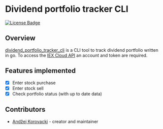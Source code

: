 # Dividend portfolio tracker CLI

[![License Badge][license badge]][license]

## Overview

[dividend_portfolio_tracker_cli][] is a CLI tool to track dividend portfolio written in go.
To access the [IEX Cloud API][iexcloudio] an account and token are required.

## Features implemented

- [x] Enter stock purchase
- [x] Enter stock sell
- [x] Check portfolio status (with up to date data)

## Contributors

- [Andžej Korovacki](https://github.com/unknovvn) - creator and maintainer

[iexcloudio]: https://iexcloud.io
[dividend_portfolio_tracker_cli]: https://github.com/Unknovvn/dividend_portfolio_tracker_cli
[license badge]: https://img.shields.io/badge/license-MIT-blue.svg
[license]: https://github.com/Unknovvn/dividend_portfolio_tracker_cli/blob/main/LICENSE
